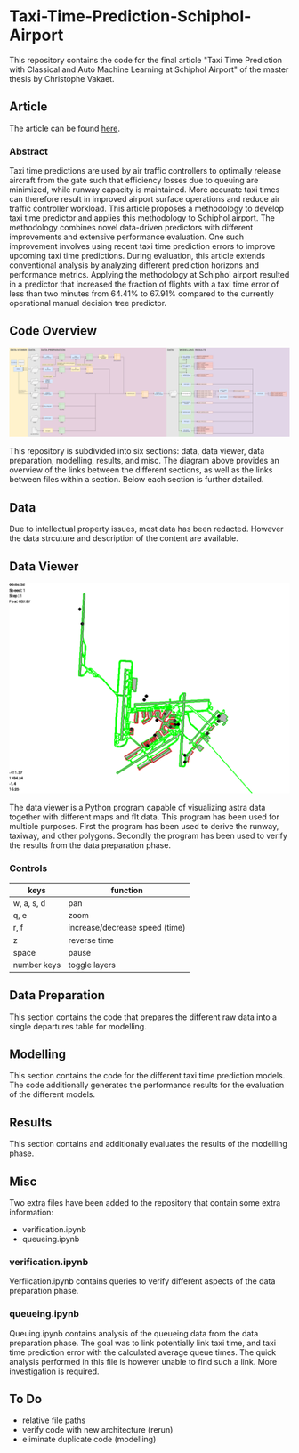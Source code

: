 # Taxi-Time-Prediction-Schiphol-Airport

This repository contains the code for the final article "Taxi Time Prediction with Classical and Auto Machine
Learning at Schiphol Airport" of the master thesis by Christophe Vakaet.

## Article

The article can be found [here](https://github.com/EKPyqh40/Taxi-Time-Prediction-Schiphol-Airport/blob/main/Thesis_AIAA.pdf).

### Abstract

Taxi time predictions are used by air traffic controllers to optimally release aircraft from the gate such that efficiency losses due to queuing are minimized, while runway capacity is maintained. More accurate taxi times can therefore result in improved airport surface operations and reduce air traffic controller workload. This article proposes a methodology to develop taxi time predictor and applies this methodology to Schiphol airport. The methodology combines novel data-driven predictors with different improvements and extensive performance evaluation. One such improvement involves using recent taxi time prediction errors to improve upcoming taxi time predictions. During evaluation, this article extends conventional analysis by analyzing different prediction horizons and performance metrics. Applying the methodology at Schiphol airport resulted in a predictor that increased the fraction of flights with a taxi time error of less than two minutes from 64.41% to 67.91% compared to the currently operational manual decision tree predictor.

## Code Overview

![Code Diagram](code_diagram.png "Code Diagram")

This repository is subdivided into six sections: data, data viewer, data preparation, modelling, results, and misc. The diagram above provides an overview of the links between the different sections, as well as the links between files within a section. Below each section is further detailed.

## Data

Due to intellectual property issues, most data has been redacted. However the data strcuture and description of the content are available.

## Data Viewer

![Radar Example](data_viewer/screenshot.png "Radar Example")

The data viewer is a Python program capable of visualizing astra data together with different maps and flt data. This program has been used for multiple purposes. First the program has been used to derive the runway, taxiway, and other polygons. Secondly the program has been used to verify the results from the data preparation phase.

### Controls

|keys| function|
|-|-|
|w, a, s, d| pan|
|q, e| zoom|
|r, f| increase/decrease speed (time)|
|z| reverse time |
|space| pause |
|number keys| toggle layers |

## Data Preparation

This section contains the code that prepares the different raw data into a single departures table for modelling.

## Modelling

This section contains the code for the different taxi time prediction models. The code additionally generates the performance results for the evaluation of the different models.

## Results

This section contains and additionally evaluates the results of the modelling phase.

## Misc

Two extra files have been added to the repository that contain some extra information:

* verification.ipynb
* queueing.ipynb

### verification.ipynb

Verfiication.ipynb contains queries to verify different aspects of the data preparation phase.

### queueing.ipynb

Queuing.ipynb contains analysis of the queueing data from the data preparation phase. The goal was to link potentially link taxi time, and taxi time prediction error with the calculated average queue times. The quick analysis performed in this file is however unable to find such a link. More investigation is required.

## To Do

* relative file paths
* verify code with new architecture (rerun)
* eliminate duplicate code (modelling)
